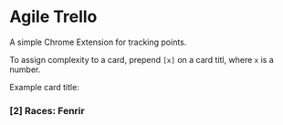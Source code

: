 Agile Trello
============
A simple Chrome Extension for tracking points.

To assign complexity to a card, prepend `[x]` on a card titl, where `x` is a number.

Example card title:
### \[2\] Races: Fenrir
